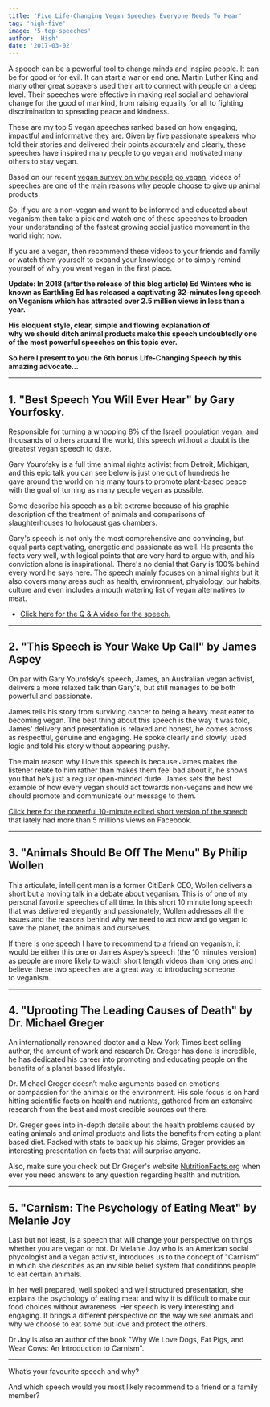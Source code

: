```yaml
---
title: 'Five Life-Changing Vegan Speeches Everyone Needs To Hear'
tag: 'high-five'
image: '5-top-speeches'
author: 'Hish'
date: '2017-03-02'
---
```


A speech can be a powerful tool to change minds and inspire people. It can be for good or for evil. It can start a war or end one. Martin Luther King and many other great speakers used their art to connect with people on a deep level. Their speeches were effective in making real social and behavioral change for the good of mankind, from raising equality for all to fighting discrimination to spreading peace and kindness.

These are my top 5 vegan speeches ranked based on how engaging, impactful and informative they are. Given by five passionate speakers who told their stories and delivered their points accurately and clearly, these speeches have inspired many people to go vegan and motivated many others to stay vegan.

Based on our recent [vegan survey on why people go vegan](/survey/2016), videos of speeches are one of the main reasons why people choose to give up animal products.

So, if you are a non-vegan and want to be informed and educated about veganism then take a pick and watch one of these speeches to broaden your understanding of the fastest growing social justice movement in the world right now.

If you are a vegan, then recommend these videos to your friends and family or watch them yourself to expand your knowledge or to simply remind yourself of why you went vegan in the first place.

**Update: In 2018 (after the release of this blog article) Ed Winters who is known as Earthling Ed has released a captivating 32-minutes long speech on Veganism which has attracted over 2.5 million views in less than a year.**

**His eloquent style, clear, simple and flowing explanation of why we should ditch animal products make this speech undoubtedly one of the most powerful speeches on this topic ever.**

**So here I present to you the 6th bonus Life-Changing Speech by this amazing advocate...**

<youtube id="Z3u7hXpOm58"></youtube>

---

## 1. "Best Speech You Will Ever Hear" by Gary Yourfosky. 

Responsible for turning a whopping 8% of the Israeli population vegan, and thousands of others around the world, this speech without a doubt is the greatest vegan speech to date.

Gary Yourofsky is a full time animal rights activist from Detroit, Michigan, and this epic talk you can see below is just one out of hundreds he gave around the world on his many tours to promote plant-based peace with the goal of turning as many people vegan as possible.

Some describe his speech as a bit extreme because of his graphic description of the treatment of animals and comparisons of slaughterhouses to holocaust gas chambers.

Gary's speech is not only the most comprehensive and convincing, but equal parts captivating, energetic and passionate as well. He presents the facts very well, with logical points that are very hard to argue with, and his conviction alone is inspirational. There's no denial that Gary is 100% behind every word he says here. The speech mainly focuses on animal rights but it also covers many areas such as health, environment, physiology, our habits, culture and even includes a mouth watering list of vegan alternatives to meat.

<youtube id="es6U00LMmC4"></youtube>

- [Click here for the Q & A video for the speech.](https://youtu.be/WIkC4OJEx3c)

---

## 2. "This Speech is Your Wake Up Call" by James Aspey

On par with Gary Yourofsky’s speech, James, an Australian vegan activist, delivers a more relaxed talk than Gary's, but still manages to be both powerful and passionate.

James tells his story from surviving cancer to being a heavy meat eater to becoming vegan. The best thing about this speech is the way it was told, James' delivery and presentation is relaxed and honest, he comes across as respectful, genuine and engaging. He spoke clearly and slowly, used logic and told his story without appearing pushy.

The main reason why I love this speech is because James makes the listener relate to him rather than makes them feel bad about it, he shows you that he’s just a regular open-minded dude. James sets the best example of how every vegan should act towards non-vegans and how we should promote and communicate our message to them.

[Click here for the powerful 10-minute edited short version of the speech](https://youtu.be/a22XxXP3nU8) that lately had more than 5 millions views on Facebook.

<youtube id="KHOcox2lvQo"></youtube>

---

## 3. "Animals Should Be Off The Menu" By Philip Wollen

This articulate, intelligent man is a former CitiBank CEO, Wollen delivers a short but a moving talk in a debate about veganism. This is of one of my personal favorite speeches of all time. In this short 10 minute long speech that was delivered elegantly and passionately, Wollen addresses all the issues and the reasons behind why we need to act now and go vegan to save the planet, the animals and ourselves.

If there is one speech I have to recommend to a friend on veganism, it would be either this one or James Aspey’s speech (the 10 minutes version) as people are more likely to watch short length videos than long ones and I believe these two speeches are a great way to introducing someone to veganism.

<youtube id="uQCe4qEexjc"></youtube>

---

## 4. "Uprooting The Leading Causes of Death" by Dr. Michael Greger

An internationally renowned doctor and a New York Times best selling author, the amount of work and research Dr. Greger has done is incredible, he has dedicated his career into promoting and educating people on the benefits of a planet based lifestyle.

Dr. Michael Greger doesn’t make arguments based on emotions or compassion for the animals or the environment. His sole focus is on hard hitting scientific facts on health and nutrients, gathered from an extensive research from the best and most credible sources out there.

Dr. Greger goes into in-depth details about the health problems caused by eating animals and animal products and lists the benefits from eating a plant based diet. Packed with stats to back up his claims, Greger provides an interesting presentation on facts that will surprise anyone.

Also, make sure you check out Dr Greger's website [NutritionFacts.org](http://nutritionfacts.org/) when ever you need answers to any question regarding health and nutrition.

<youtube id="30gEiweaAVQ"></youtube>

---

## 5. "Carnism: The Psychology of Eating Meat" by Melanie Joy

Last but not least, is a speech that will change your perspective on things whether you are vegan or not. Dr Melanie Joy who is an American social phycologist and a vegan activist, introduces us to the concept of "Carnism" in which she describes as an invisible belief system that conditions people to eat certain animals.

In her well prepared, well spoked and well structured presentation, she explains the psychology of eating meat and why it is difficult to make our food choices without awareness. Her speech is very interesting and engaging. It brings a different perspective on the way we see animals and why we choose to eat some but love and protect the others.

Dr Joy is also an author of the book "Why We Love Dogs, Eat Pigs, and Wear Cows: An Introduction to Carnism".

<youtube id="7vWbV9FPo_Q"></youtube>

---

What’s your favourite speech and why?

And which speech would you most likely recommend to a friend or a family member?
